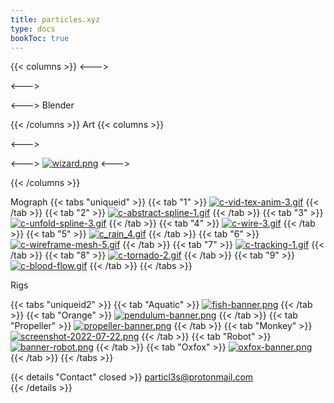 ```yaml
---
title: particles.xyz
type: docs
bookToc: true
---
```








{{< columns >}}
<--->

<--->

<--->
Blender

{{< /columns >}}
Art
{{< columns >}}

<--->

<--->
[![wizard.png](https://i.postimg.cc/TxkhWbd0/wizard.png)](mage)
<--->


{{< /columns >}}





Mograph
{{< tabs "uniqueid" >}}
{{< tab "1" >}}
[![c-vid-tex-anim-3.gif](https://i.postimg.cc/MzRWBzjq/c-vid-tex-anim-3.gif)](video_texture_anim)
{{< /tab >}}
{{< tab "2" >}}
[![c-abstract-spline-1.gif](https://i.postimg.cc/WjVJn7cL/c-abstract-spline-1.gif)](abstract_spline)
{{< /tab >}}
{{< tab "3" >}}
[![c-unfold-spline-3.gif](https://i.postimg.cc/7qmJ6XMk/c-unfold-spline-3.gif)](unwind_spline)
{{< /tab >}}
{{< tab "4" >}}
[![c-wire-3.gif](https://i.postimg.cc/kCyz9LbY/c-wire-3.gif)](abstract_wire)
{{< /tab >}}
{{< tab "5" >}}
[![c_rain_4.gif](https://i.postimg.cc/nZ9XmM5j/c_rain_4.gif)](rain)
{{< /tab >}}
{{< tab "6" >}}
[![c-wireframe-mesh-5.gif](https://i.postimg.cc/JRv3hm0Q/c-wireframe-mesh-5.gif)](wireframe_mesh)
{{< /tab >}}
{{< tab "7" >}}
[![c-tracking-1.gif](https://i.postimg.cc/zzfv92YR/c-tracking-1.gif)](tracking)
{{< /tab >}}
{{< tab "8" >}}
[![c-tornado-2.gif](https://i.postimg.cc/Sq5y3cCt/c-tornado-2.gif)](tornado)
{{< /tab >}}
{{< tab "9" >}}
[![c-blood-flow.gif](https://i.postimg.cc/D7zLhCnh/c-blood-flow.gif)](blood_flow)
{{< /tab >}}
{{< /tabs >}}


Rigs

{{< tabs "uniqueid2" >}}
{{< tab "Aquatic" >}}
[![fish-banner.png](https://i.postimg.cc/L5HQzh7w/fish-banner.png)](/aquatic_rig/)
{{< /tab >}}
{{< tab "Orange" >}}
[![pendulum-banner.png](https://i.postimg.cc/y8DmPx5t/pendulum-banner.png)](/orange_rig/)
{{< /tab >}}
{{< tab "Propeller" >}}
[![propeller-banner.png](https://i.postimg.cc/rsh4G29q/propeller-banner.png)](/propeller_rig/)
{{< /tab >}}
{{< tab "Monkey" >}}
[![screenshot-2022-07-22.png](https://i.postimg.cc/GdrNFZJK/screenshot-2022-07-22.png)](/monkey_rig/)
{{< /tab >}}
{{< tab "Robot" >}}
[![banner-robot.png](https://i.postimg.cc/yBJyjKQd/banner-robot.png)](/purple_rig/)
{{< /tab >}}
{{< tab "Oxfox" >}}
[![oxfox-banner.png](https://i.postimg.cc/dJBsZH3y/oxfox-banner.png)](/oxfox_rig/)
{{< /tab >}}
{{< /tabs >}}











{{< details "Contact" closed >}}
particl3s@protonmail.com  
{{< /details >}}

